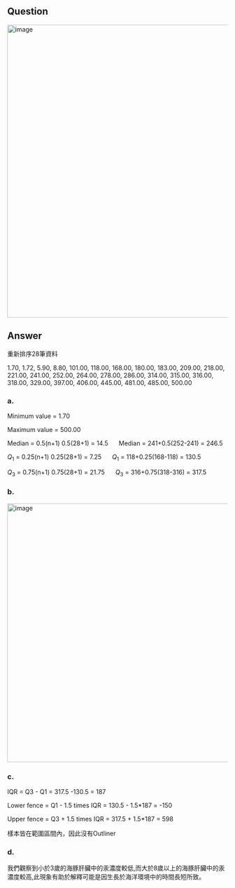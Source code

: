## Question
<img width="533" height="668" alt="image" src="https://github.com/user-attachments/assets/3e11c576-9ee6-4659-8086-e1cdf32680f0" />


## Answer
重新排序28筆資料

  1.70,   1.72,   5.90,   8.80, 101.00, 118.00, 168.00,
180.00, 183.00, 209.00, 218.00, 221.00, 241.00, 252.00,
264.00, 278.00, 286.00, 314.00, 315.00, 316.00, 318.00,
329.00, 397.00, 406.00, 445.00, 481.00, 485.00, 500.00

### a.

Minimum value = 1.70

Maximum value = 500.00

Median = 0.5(n+1)
0.5(28+1) = 14.5
$\quad$ Median =
241+0.5(252-241) = 246.5 

$Q_1$ = 0.25(n+1)
0.25(28+1) = 7.25
$\quad$  $Q_1$ =
118+0.25(168-118) = 130.5  

$Q_3$ = 0.75(n+1)
0.75(28+1) = 21.75
$\quad$  $Q_3$ =
316+0.75(318-316) = 317.5  


### b.
<img width="981" height="590" alt="image" src="https://github.com/user-attachments/assets/749bf186-56f8-4e35-9e92-6d05bbc2e73f" />


### c.
IQR = Q3 - Q1 = 317.5 -130.5 = 187

Lower fence = Q1 - 1.5 times IQR = 130.5 - 1.5*187 = -150

Upper fence = Q3 + 1.5 times IQR = 317.5 + 1.5*187 = 598

樣本皆在範圍區間內，因此沒有Outliner


### d.
我們觀察到小於3歲的海豚肝臟中的汞濃度較低,而大於8歲以上的海豚肝臟中的汞濃度較高,此現象有助於解釋可能是因生長於海洋環境中的時間長短所致。
